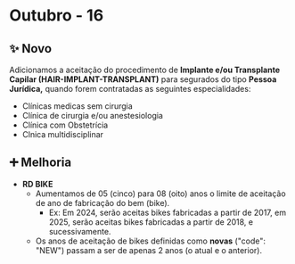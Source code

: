 # Outubro - 16

## ✨ Novo

Adicionamos a aceitação do procedimento de **Implante e/ou Transplante Capilar (HAIR-IMPLANT-TRANSPLANT)** para segurados do tipo **Pessoa Jurídica,** quando forem contratadas as seguintes especialidades:

* Clínicas medicas sem cirurgia
* Clínica de cirurgia e/ou anestesiologia
* Clínica com Obstetrícia
* Clnica multidisciplinar

## ➕ Melhoria

* **RD BIKE**
  * Aumentamos de 05 (cinco) para 08 (oito) anos o limite de aceitação de ano de fabricação do bem (bike).
    * Ex: Em 2024, serão aceitas bikes fabricadas a partir de 2017, em 2025, serão aceitas bikes fabricadas a partir de 2018, e sucessivamente.
  * Os anos de aceitação de bikes definidas como **novas** ("code": "NEW") passam a ser de apenas 2 anos (o atual e o anterior).

